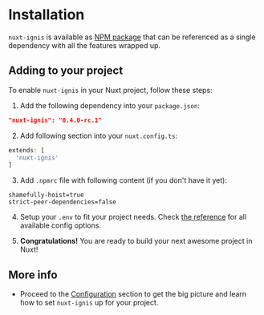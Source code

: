 # Installation

`nuxt-ignis` is available as [NPM package](https://www.npmjs.com/package/nuxt-ignis) that can be referenced as a single dependency with all the features wrapped up.

## Adding to your project

To enable `nuxt-ignis` in your Nuxt project, follow these steps:

1) Add the following dependency into your `package.json`:

```json [package.json]
"nuxt-ignis": "0.4.0-rc.1"
```

2) Add following section into your `nuxt.config.ts`:

```ts [nuxt.config.ts]
extends: [
  'nuxt-ignis'
]
```

3) Add `.npmrc` file with following content (if you don't have it yet):

```[.npmrc]
shamefully-hoist=true
strict-peer-dependencies=false
```

4) Setup your `.env` to fit your project needs. Check [the reference](/2-5-full-reference.html) for all available config options.

5) **Congratulations!** You are ready to build your next awesome project in Nuxt!

## More info

- Proceed to the [Configuration](/2-1-configuration.html) section to get the big picture and learn how to set `nuxt-ignis` up for your project.
